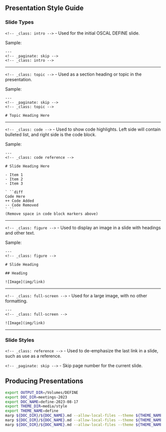 ## Presentation Style Guide


### Slide Types

`<!-- _class: intro -->` - Used for the initial OSCAL DEFINE slide.

Sample:

```
---
<!-- _paginate: skip -->
<!-- _class: intro -->
```

---

`<!-- _class: topic -->` - Used as a section heading or topic in the presentation.

Sample:

```
---
<!-- _paginate: skip -->
<!-- _class: topic -->

# Topic Heading Here
```

---

`<!-- _class: code -->` - Used to show code highlights.  Left side will contain bulleted list, and right side is the code block.

Sample:

```
---
<!-- _class: code reference -->

# Slide Heading Here

- Item 1
- Item 2
- Item 3

` ``diff
Code Here
++ Code Added
-- Code Removed
` ``
(Remove space in code block markers above)
```

---

`<!-- _class: figure -->` - Used to display an image in a slide with headings and other text.

Sample:

```
---
<!-- _class: figure -->

# Slide Heading

## Heading

![Image](img/link)
```

---

`<!-- _class: full-screen -->` - Used for a large image, with no other formatting.

```
---
<!-- _class: full-screen -->

![Image](img/link)
```

---

### Slide Styles

`<!-- _class: reference -->` - Used to de-emphasize the last link in a slide, such as use as a reference.

`<!-- _paginate: skip -->` - Skip page number for the current slide.


## Producing Presentations


```sh
export OUTPUT_DIR=/Volumes/DEFINE
export DOC_DIR=meetings-2023
export DOC_NAME=define-2023-08-17
export THEME_DIR=media/style
export THEME_NAME=define
marp ${DOC_DIR}/${DOC_NAME}.md --allow-local-files --theme ${THEME_NAME} --theme-set ${THEME_DIR} -o ${OUTPUT_DIR}/${DOC_NAME}.pptx
marp ${DOC_DIR}/${DOC_NAME}.md --allow-local-files --theme ${THEME_NAME} --theme-set ${THEME_DIR} -o ${OUTPUT_DIR}/${DOC_NAME}.html
marp ${DOC_DIR}/${DOC_NAME}.md --allow-local-files --theme ${THEME_NAME} --theme-set ${THEME_DIR} -o ${OUTPUT_DIR}/${DOC_NAME}.pdf
```



